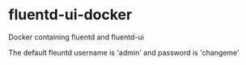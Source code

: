 # fluentd-ui-docker
Docker containing fluentd and fluentd-ui

The default fleuntd username is 'admin' and password is 'changeme'
